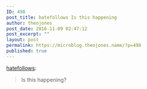 ```yaml
---
ID: 498
post_title: hatefollows Is this happening
author: theojones
post_date: 2016-11-09 02:47:12
post_excerpt: ""
layout: post
permalink: https://microblog.theojones.name/?p=498
published: true
---
```

<p><a class="tumblr_blog" href="http://hatefollows.tumblr.com/post/152924557144">hatefollows</a>:</p>
<blockquote>
<p>Is this happening?</p>
</blockquote>